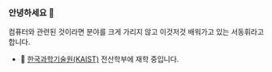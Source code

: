 ### 안녕하세요 👋

컴퓨터와 관련된 것이라면 분야를 크게 가리지 않고 이것저것 배워가고 있는 서동휘라고 합니다.

- 🏫 [한국과학기술원(KAIST)](https://www.kaist.ac.kr/) 전산학부에 재학 중입니다.
